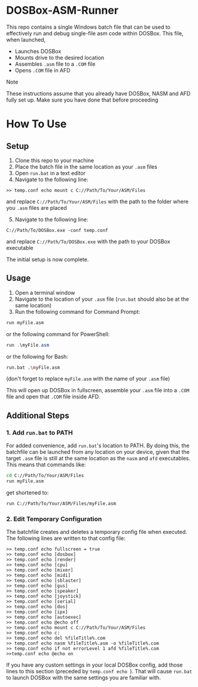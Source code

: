 # DOSBox-ASM-Runner
This repo contains a single Windows batch file that can be used to effectively run and debug single-file asm code within DOSBox.
This file, when launched, 
* Launches DOSBox
* Mounts drive to the desired location
* Assembles `.asm` file to a `.COM` file
* Opens `.COM` file in AFD

> [!NOTE]
> These instructions assume that you already have DOSBox, NASM and AFD fully set up. Make sure you have done that before proceeding

# How To Use
## Setup
1. Clone this repo to your machine
2. Place the batch file in the same location as your `.asm` files
3. Open `run.bat` in a text editor
4. Navigate to the following line:
```
>> temp.conf echo mount c C://Path/To/Your/ASM/Files
```
and replace `C://Path/To/Your/ASM/Files` with the path to the folder where you `.asm` files are placed

5. Navigate to the following line:
```
C://Path/To/DOSBox.exe -conf temp.conf
```
and replace `C://Path/To/DOSBox.exe` with the path to your DOSBox executable

The initial setup is now complete.
## Usage
1. Open a terminal window
2. Navigate to the location of your `.asm` file (`run.bat` should also be at the same location)
3. Run the following command for Command Prompt:
``` cmd
run myFile.asm
```
or the following command for PowerShell:
``` PowerShell
run .\myFile.asm
```
or the following for Bash:
``` Bash
run.bat .\myFile.asm
```
(don't forget to replace `myFile.asm` with the name of your `.asm` file)

This will open up DOSBox in fullscreen, assemble your `.asm` file into a `.COM` file and open that `.COM` file inside AFD.

## Additional Steps
### 1. Add `run.bat` to PATH
For added convenience, add `run.bat`'s location to PATH. By doing this, the batchfile can be launched from any location on your device, given that the target `.asm` file is still at the same location as the `nasm` and `afd` executables.
This means that commands like:
``` Bash
cd C://Path/To/Your/ASM/Files
run myFile.asm
```
get shortened to:
``` Bash
run C://Path/To/Your/ASM/Files/myFile.asm
```
### 2. Edit Temporary Configuration
The batchfile creates and deletes a temporary config file when executed. The following lines are written to that config file:
```> temp.conf echo [sdl]
>> temp.conf echo fullscreen = true
>> temp.conf echo [dosbox]
>> temp.conf echo [render]
>> temp.conf echo [cpu]
>> temp.conf echo [mixer]
>> temp.conf echo [midi]
>> temp.conf echo [sblaster]
>> temp.conf echo [gus]
>> temp.conf echo [speaker]
>> temp.conf echo [joystick]
>> temp.conf echo [serial]
>> temp.conf echo [dos]
>> temp.conf echo [ipx]
>> temp.conf echo [autoexec]
>> temp.conf echo @echo off
>> temp.conf echo mount c C://Path/To/Your/ASM/Files
>> temp.conf echo c:
>> temp.conf echo del %fileTitle%.com
>> temp.conf echo nasm %fileTitle%.asm -o %fileTitle%.com
>> temp.conf echo if not errorLevel 1 afd %fileTitle%.com
>>temp.conf echo @echo on
```
If you have any custom settings in your local DOSBox config, add those lines to this section (preceded by `temp.conf echo `). That will cause `run.bat` to launch DOSBox with the same settings you are familiar with.
